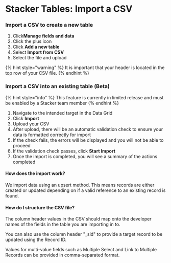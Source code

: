 # Stacker Tables: Import a CSV

### **Import a CSV to create a new table**

1. Click<img src="https://3670244749-files.gitbook.io/~/files/v0/b/gitbook-x-prod.appspot.com/o/spaces%2F6QaGf7ZvNU2Re8mlQTaJ%2Fuploads%2FhTZDNl1iTPyTpvylyDfe%2FCleanShot%202024-04-02%20at%2009.08.24%402x.png?alt=media&#x26;token=5d8077d2-064e-4f87-bd6e-d2b09f9b3e98" alt="" data-size="line">**Manage fields and data**&#x20;
2. Click the plus icon
3. Click **Add a new table**&#x20;
4. Select **Import from CSV**
5. Select the file and upload

{% hint style="warning" %}
It is important that your header is located in the top row of your CSV file.
{% endhint %}

### **Import a CSV into an existing table (Beta)**

{% hint style="info" %}
This feature is currently in limited release and must be enabled by a Stacker team member
{% endhint %}

1. Navigate to the intended target in the Data Grid
2. Click **Import**
3. Upload your CSV
4. After upload, there will be an automatic validation check to ensure your data is formatted correctly for import
5. If the check fails, the errors will be displayed and you will not be able to proceed
6. If the validation check passes, click **Start Import**
7. Once the import is completed, you will see a summary of the actions completed

#### How does the import work?

We import data using an upsert method. This means records are either created or updated depending on if a valid reference to an existing record is found.

#### How do I structure the CSV file?

The column header values in the CSV should map onto the developer names of the fields in the table you are importing in to.

You can also use the column header "\_sid" to provide a target record to be updated using the Record ID.

Values for multi-value fields such as Multiple Select and Link to Multiple Records can be provided in comma-separated format.
